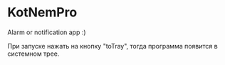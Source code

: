 # KotNemPro
Alarm or notification app :)

При запуске нажать на кнопку "toTray", тогда программа появится в системном трее.
